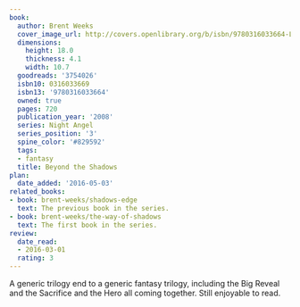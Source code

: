 ```yaml
---
book:
  author: Brent Weeks
  cover_image_url: http://covers.openlibrary.org/b/isbn/9780316033664-L.jpg
  dimensions:
    height: 18.0
    thickness: 4.1
    width: 10.7
  goodreads: '3754026'
  isbn10: 0316033669
  isbn13: '9780316033664'
  owned: true
  pages: 720
  publication_year: '2008'
  series: Night Angel
  series_position: '3'
  spine_color: '#829592'
  tags:
  - fantasy
  title: Beyond the Shadows
plan:
  date_added: '2016-05-03'
related_books:
- book: brent-weeks/shadows-edge
  text: The previous book in the series.
- book: brent-weeks/the-way-of-shadows
  text: The first book in the series.
review:
  date_read:
  - 2016-03-01
  rating: 3
---
```


A generic trilogy end to a generic fantasy trilogy, including the Big Reveal and the Sacrifice and the Hero all coming together. Still enjoyable to read.
